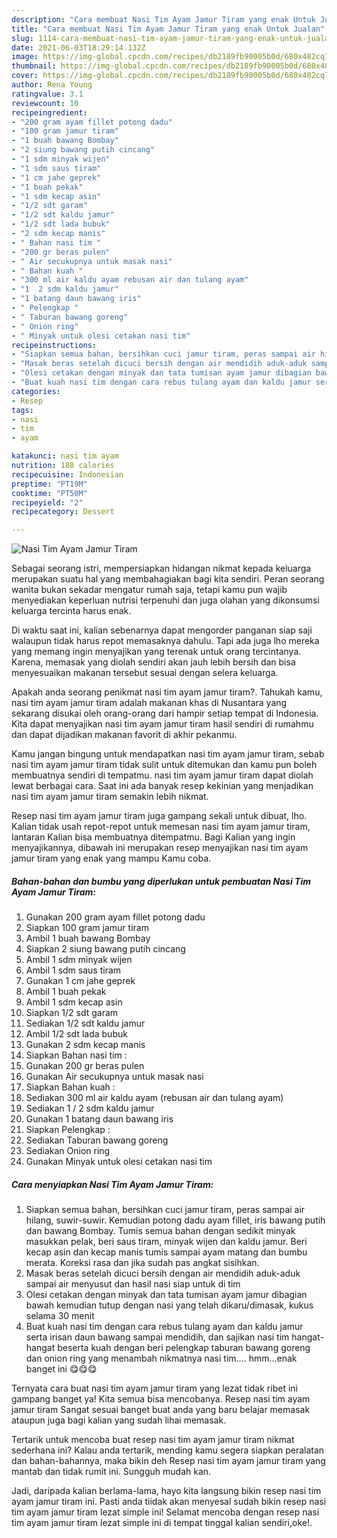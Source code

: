 ```yaml
---
description: "Cara membuat Nasi Tim Ayam Jamur Tiram yang enak Untuk Jualan"
title: "Cara membuat Nasi Tim Ayam Jamur Tiram yang enak Untuk Jualan"
slug: 1114-cara-membuat-nasi-tim-ayam-jamur-tiram-yang-enak-untuk-jualan
date: 2021-06-03T18:29:14.132Z
image: https://img-global.cpcdn.com/recipes/db2189fb90005b0d/680x482cq70/nasi-tim-ayam-jamur-tiram-foto-resep-utama.jpg
thumbnail: https://img-global.cpcdn.com/recipes/db2189fb90005b0d/680x482cq70/nasi-tim-ayam-jamur-tiram-foto-resep-utama.jpg
cover: https://img-global.cpcdn.com/recipes/db2189fb90005b0d/680x482cq70/nasi-tim-ayam-jamur-tiram-foto-resep-utama.jpg
author: Rena Young
ratingvalue: 3.1
reviewcount: 10
recipeingredient:
- "200 gram ayam fillet potong dadu"
- "100 gram jamur tiram"
- "1 buah bawang Bombay"
- "2 siung bawang putih cincang"
- "1 sdm minyak wijen"
- "1 sdm saus tiram"
- "1 cm jahe geprek"
- "1 buah pekak"
- "1 sdm kecap asin"
- "1/2 sdt garam"
- "1/2 sdt kaldu jamur"
- "1/2 sdt lada bubuk"
- "2 sdm kecap manis"
- " Bahan nasi tim "
- "200 gr beras pulen"
- " Air secukupnya untuk masak nasi"
- " Bahan kuah "
- "300 ml air kaldu ayam rebusan air dan tulang ayam"
- "1  2 sdm kaldu jamur"
- "1 batang daun bawang iris"
- " Pelengkap "
- " Taburan bawang goreng"
- " Onion ring"
- " Minyak untuk olesi cetakan nasi tim"
recipeinstructions:
- "Siapkan semua bahan, bersihkan cuci jamur tiram, peras sampai air hilang, suwir-suwir. Kemudian potong dadu ayam fillet, iris bawang putih dan bawang Bombay. Tumis semua bahan dengan sedikit minyak masukkan pelak, beri saus tiram, minyak wijen dan kaldu jamur. Beri kecap asin dan kecap manis tumis sampai ayam matang dan bumbu merata. Koreksi rasa dan jika sudah pas angkat sisihkan."
- "Masak beras setelah dicuci bersih dengan air mendidih aduk-aduk sampai air menyusut dan hasil nasi siap untuk di tim"
- "Olesi cetakan dengan minyak dan tata tumisan ayam jamur dibagian bawah kemudian tutup dengan nasi yang telah dikaru/dimasak, kukus selama 30 menit"
- "Buat kuah nasi tim dengan cara rebus tulang ayam dan kaldu jamur serta irisan daun bawang sampai mendidih, dan sajikan nasi tim hangat-hangat beserta kuah dengan beri pelengkap taburan bawang goreng dan onion ring yang menambah nikmatnya nasi tim.... hmm...enak banget ini 😋😋😋"
categories:
- Resep
tags:
- nasi
- tim
- ayam

katakunci: nasi tim ayam 
nutrition: 188 calories
recipecuisine: Indonesian
preptime: "PT19M"
cooktime: "PT50M"
recipeyield: "2"
recipecategory: Dessert

---
```



![Nasi Tim Ayam Jamur Tiram](https://img-global.cpcdn.com/recipes/db2189fb90005b0d/680x482cq70/nasi-tim-ayam-jamur-tiram-foto-resep-utama.jpg)

Sebagai seorang istri, mempersiapkan hidangan nikmat kepada keluarga merupakan suatu hal yang membahagiakan bagi kita sendiri. Peran seorang  wanita bukan sekadar mengatur rumah saja, tetapi kamu pun wajib menyediakan keperluan nutrisi terpenuhi dan juga olahan yang dikonsumsi keluarga tercinta harus enak.

Di waktu  saat ini, kalian sebenarnya dapat mengorder panganan siap saji walaupun tidak harus repot memasaknya dahulu. Tapi ada juga lho mereka yang memang ingin menyajikan yang terenak untuk orang tercintanya. Karena, memasak yang diolah sendiri akan jauh lebih bersih dan bisa menyesuaikan makanan tersebut sesuai dengan selera keluarga. 



Apakah anda seorang penikmat nasi tim ayam jamur tiram?. Tahukah kamu, nasi tim ayam jamur tiram adalah makanan khas di Nusantara yang sekarang disukai oleh orang-orang dari hampir setiap tempat di Indonesia. Kita dapat menyajikan nasi tim ayam jamur tiram hasil sendiri di rumahmu dan dapat dijadikan makanan favorit di akhir pekanmu.

Kamu jangan bingung untuk mendapatkan nasi tim ayam jamur tiram, sebab nasi tim ayam jamur tiram tidak sulit untuk ditemukan dan kamu pun boleh membuatnya sendiri di tempatmu. nasi tim ayam jamur tiram dapat diolah lewat berbagai cara. Saat ini ada banyak resep kekinian yang menjadikan nasi tim ayam jamur tiram semakin lebih nikmat.

Resep nasi tim ayam jamur tiram juga gampang sekali untuk dibuat, lho. Kalian tidak usah repot-repot untuk memesan nasi tim ayam jamur tiram, lantaran Kalian bisa membuatnya ditempatmu. Bagi Kalian yang ingin menyajikannya, dibawah ini merupakan resep menyajikan nasi tim ayam jamur tiram yang enak yang mampu Kamu coba.

<!--inarticleads1-->

##### Bahan-bahan dan bumbu yang diperlukan untuk pembuatan Nasi Tim Ayam Jamur Tiram:

1. Gunakan 200 gram ayam fillet potong dadu
1. Siapkan 100 gram jamur tiram
1. Ambil 1 buah bawang Bombay
1. Siapkan 2 siung bawang putih cincang
1. Ambil 1 sdm minyak wijen
1. Ambil 1 sdm saus tiram
1. Gunakan 1 cm jahe geprek
1. Ambil 1 buah pekak
1. Ambil 1 sdm kecap asin
1. Siapkan 1/2 sdt garam
1. Sediakan 1/2 sdt kaldu jamur
1. Ambil 1/2 sdt lada bubuk
1. Gunakan 2 sdm kecap manis
1. Siapkan  Bahan nasi tim :
1. Gunakan 200 gr beras pulen
1. Gunakan  Air secukupnya untuk masak nasi
1. Siapkan  Bahan kuah :
1. Sediakan 300 ml air kaldu ayam (rebusan air dan tulang ayam)
1. Sediakan 1 / 2 sdm kaldu jamur
1. Gunakan 1 batang daun bawang iris
1. Siapkan  Pelengkap :
1. Sediakan  Taburan bawang goreng
1. Sediakan  Onion ring
1. Gunakan  Minyak untuk olesi cetakan nasi tim




<!--inarticleads2-->

##### Cara menyiapkan Nasi Tim Ayam Jamur Tiram:

1. Siapkan semua bahan, bersihkan cuci jamur tiram, peras sampai air hilang, suwir-suwir. Kemudian potong dadu ayam fillet, iris bawang putih dan bawang Bombay. Tumis semua bahan dengan sedikit minyak masukkan pelak, beri saus tiram, minyak wijen dan kaldu jamur. Beri kecap asin dan kecap manis tumis sampai ayam matang dan bumbu merata. Koreksi rasa dan jika sudah pas angkat sisihkan.
1. Masak beras setelah dicuci bersih dengan air mendidih aduk-aduk sampai air menyusut dan hasil nasi siap untuk di tim
1. Olesi cetakan dengan minyak dan tata tumisan ayam jamur dibagian bawah kemudian tutup dengan nasi yang telah dikaru/dimasak, kukus selama 30 menit
1. Buat kuah nasi tim dengan cara rebus tulang ayam dan kaldu jamur serta irisan daun bawang sampai mendidih, dan sajikan nasi tim hangat-hangat beserta kuah dengan beri pelengkap taburan bawang goreng dan onion ring yang menambah nikmatnya nasi tim.... hmm...enak banget ini 😋😋😋




Ternyata cara buat nasi tim ayam jamur tiram yang lezat tidak ribet ini gampang banget ya! Kita semua bisa mencobanya. Resep nasi tim ayam jamur tiram Sangat sesuai banget buat anda yang baru belajar memasak ataupun juga bagi kalian yang sudah lihai memasak.

Tertarik untuk mencoba buat resep nasi tim ayam jamur tiram nikmat sederhana ini? Kalau anda tertarik, mending kamu segera siapkan peralatan dan bahan-bahannya, maka bikin deh Resep nasi tim ayam jamur tiram yang mantab dan tidak rumit ini. Sungguh mudah kan. 

Jadi, daripada kalian berlama-lama, hayo kita langsung bikin resep nasi tim ayam jamur tiram ini. Pasti anda tiidak akan menyesal sudah bikin resep nasi tim ayam jamur tiram lezat simple ini! Selamat mencoba dengan resep nasi tim ayam jamur tiram lezat simple ini di tempat tinggal kalian sendiri,oke!.

